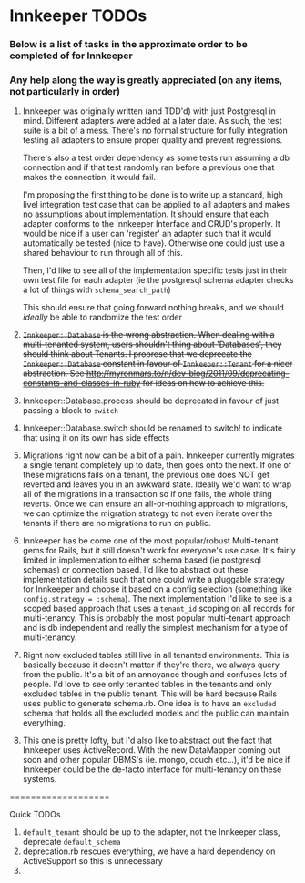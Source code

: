 # Innkeeper TODOs

### Below is a list of tasks in the approximate order to be completed of for Innkeeper
### Any help along the way is greatly appreciated (on any items, not particularly in order)

1.  Innkeeper was originally written (and TDD'd) with just Postgresql in mind. Different adapters were added at a later date.
    As such, the test suite is a bit of a mess. There's no formal structure for fully integration testing all adapters to ensure
    proper quality and prevent regressions.

    There's also a test order dependency as some tests run assuming a db connection and if that test randomly ran before a previous
    one that makes the connection, it would fail.

    I'm proposing the first thing to be done is to write up a standard, high livel integration test case that can be applied to all adapters
    and makes no assumptions about implementation. It should ensure that each adapter conforms to the Innkeeper Interface and CRUD's properly.
    It would be nice if a user can 'register' an adapter such that it would automatically be tested (nice to have). Otherwise one could just use
    a shared behaviour to run through all of this.

    Then, I'd like to see all of the implementation specific tests just in their own test file for each adapter (ie the postgresql schema adapter checks a lot of things with `schema_search_path`)

    This should ensure that going forward nothing breaks, and we should *ideally* be able to randomize the test order

2.  <del>`Innkeeper::Database` is the wrong abstraction. When dealing with a multi-tenanted system, users shouldn't thing about 'Databases', they should
    think about Tenants. I proprose that we deprecate the `Innkeeper::Database` constant in favour of `Innkeeper::Tenant` for a nicer abstraction. See
    http://myronmars.to/n/dev-blog/2011/09/deprecating-constants-and-classes-in-ruby for ideas on how to achieve this.</del>

4.  Innkeeper::Database.process should be deprecated in favour of just passing a block to `switch`
5.  Innkeeper::Database.switch should be renamed to switch! to indicate that using it on its own has side effects

6.  Migrations right now can be a bit of a pain. Innkeeper currently migrates a single tenant completely up to date, then goes onto the next. If one of these
    migrations fails on a tenant, the previous one does NOT get reverted and leaves you in an awkward state. Ideally we'd want to wrap all of the migrations in
    a transaction so if one fails, the whole thing reverts. Once we can ensure an all-or-nothing approach to migrations, we can optimize the migration strategy
    to not even iterate over the tenants if there are no migrations to run on public.

7.  Innkeeper has be come one of the most popular/robust Multi-tenant gems for Rails, but it still doesn't work for everyone's use case. It's fairly limited in implementation to either schema based (ie postgresql schemas) or connection based. I'd like to abstract out these implementation details such that one could write a pluggable strategy for Innkeeper and choose it based on a config selection (something like `config.strategy = :schema`). The next implementation I'd like to see is a scoped based approach that uses a `tenant_id` scoping on all records for multi-tenancy. This is probably the most popular multi-tenant approach and is db independent and really the simplest mechanism for a type of multi-tenancy.

8.  Right now excluded tables still live in all tenanted environments. This is basically because it doesn't matter if they're there, we always query from the public.
    It's a bit of an annoyance though and confuses lots of people. I'd love to see only tenanted tables in the tenants and only excluded tables in the public tenant.
    This will be hard because Rails uses public to generate schema.rb. One idea is to have an `excluded` schema that holds all the excluded models and the public can
    maintain everything.

9.  This one is pretty lofty, but I'd also like to abstract out the fact that Innkeeper uses ActiveRecord. With the new DataMapper coming out soon and other popular
    DBMS's (ie. mongo, couch etc...), it'd be nice if Innkeeper could be the de-facto interface for multi-tenancy on these systems.


===================

Quick TODOs

1. `default_tenant` should be up to the adapter, not the Innkeeper class, deprecate `default_schema`
2. deprecation.rb rescues everything, we have a hard dependency on ActiveSupport so this is unnecessary
3.
